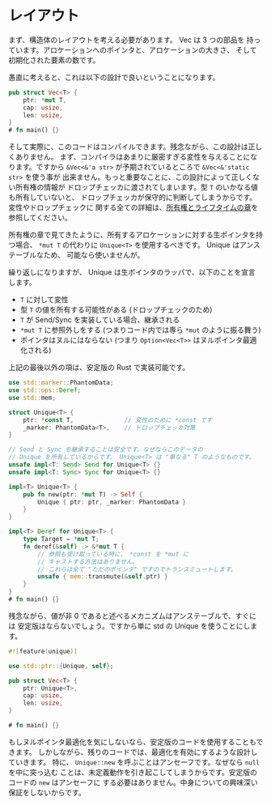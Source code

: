 <!--
# Layout
-->

# レイアウト

<!--
First off, we need to come up with the struct layout. A Vec has three parts:
a pointer to the allocation, the size of the allocation, and the number of
elements that have been initialized.
-->

まず、構造体のレイアウトを考える必要があります。 Vec は 3 つの部品を
持っています。アロケーションへのポインタと、アロケーションの大きさ、
そして初期化された要素の数です。

<!--
Naively, this means we just want this design:
-->

愚直に考えると、これは以下の設計で良いということになります。

```rust
pub struct Vec<T> {
    ptr: *mut T,
    cap: usize,
    len: usize,
}
# fn main() {}
```

<!--
And indeed this would compile. Unfortunately, it would be incorrect. First, the
compiler will give us too strict variance. So a `&Vec<&'static str>`
couldn't be used where an `&Vec<&'a str>` was expected. More importantly, it
will give incorrect ownership information to the drop checker, as it will
conservatively assume we don't own any values of type `T`. See [the chapter
on ownership and lifetimes][ownership] for all the details on variance and
drop check.
-->

そして実際に、このコードはコンパイルできます。残念ながら、この設計は正しくありません。
まず、コンパイラはあまりに厳密すぎる変性を与えることになります。ですから
`&Vec<&'a str>` が予期されているところで `&Vec<&'static str>` を使う事が
出来ません。もっと重要なことに、この設計によって正しくない所有権の情報が
ドロップチェッカに渡されてしまいます。型 `T` のいかなる値も所有していないと、
ドロップチェッカが保守的に判断してしまうからです。変性やドロップチェックに
関する全ての詳細は、[所有権とライフタイムの章][ownership]を参照してください。

<!--
As we saw in the ownership chapter, we should use `Unique<T>` in place of
`*mut T` when we have a raw pointer to an allocation we own. Unique is unstable,
so we'd like to not use it if possible, though.
-->

所有権の章で見てきたように、所有するアロケーションに対する生ポインタを持つ場合、
`*mut T` の代わりに `Unique<T>` を使用するべきです。 Unique はアンステーブルなため、
可能なら使いませんが。

<!--
As a recap, Unique is a wrapper around a raw pointer that declares that:
-->

繰り返しになりますが、 Unique は生ポインタのラッパで、以下のことを宣言
します。

<!--
* We are variant over `T`
* We may own a value of type `T` (for drop check)
* We are Send/Sync if `T` is Send/Sync
* We deref to `*mut T` (so it largely acts like a `*mut` in our code)
* Our pointer is never null (so `Option<Vec<T>>` is null-pointer-optimized)
-->

* `T` に対して変性
* 型 `T` の値を所有する可能性がある (ドロップチェックのため)
* `T` が Send/Sync を実装している場合、継承される
* `*mut T` に参照外しをする (つまりコード内では専ら `*mut` のように振る舞う)
* ポインタはヌルにはならない (つまり `Option<Vec<T>>` はヌルポインタ最適化される)

<!--
We can implement all of the above requirements except for the last
one in stable Rust:
-->

上記の最後以外の項は、安定版の Rust で実装可能です。

```rust
use std::marker::PhantomData;
use std::ops::Deref;
use std::mem;

struct Unique<T> {
    ptr: *const T,              // 変性のために *const です
    _marker: PhantomData<T>,    // ドロップチェッカ対策
}

// Send と Sync を継承することは安全です。なぜならこのデータの
// Unique を所有しているからです。 Unique<T> は "単なる" T のようなものです。
unsafe impl<T: Send> Send for Unique<T> {}
unsafe impl<T: Sync> Sync for Unique<T> {}

impl<T> Unique<T> {
    pub fn new(ptr: *mut T) -> Self {
        Unique { ptr: ptr, _marker: PhantomData }
    }
}

impl<T> Deref for Unique<T> {
    type Target = *mut T;
    fn deref(&self) -> &*mut T {
        // 参照も受け取っている時に、 *const を *mut に
        // キャストする方法はありません。
        // これらは全て "ただのポインタ" ですのでトランスミュートします。
        unsafe { mem::transmute(&self.ptr) }
    }
}
# fn main() {}
```

<!--
Unfortunately the mechanism for stating that your value is non-zero is
unstable and unlikely to be stabilized soon. As such we're just going to
take the hit and use std's Unique:
-->

残念ながら、値が非 0 であると述べるメカニズムはアンステーブルで、すぐには
安定版はならないでしょう。ですから単に std の Unique を使うことにします。


```rust
#![feature(unique)]

use std::ptr::{Unique, self};

pub struct Vec<T> {
    ptr: Unique<T>,
    cap: usize,
    len: usize,
}

# fn main() {}
```

<!--
If you don't care about the null-pointer optimization, then you can use the
stable code. However we will be designing the rest of the code around enabling
the optimization. In particular, `Unique::new` is unsafe to call, because
putting `null` inside of it is Undefined Behavior. Our stable Unique doesn't
need `new` to be unsafe because it doesn't make any interesting guarantees about
its contents.
-->

もしヌルポインタ最適化を気にしないなら、安定版のコードを使用することもできます。
しかしながら、残りのコードでは、最適化を有効にするような設計していきます。
特に、 `Unique::new` を呼ぶことはアンセーフです。なぜなら `null` を中に突っ込む
ことは、未定義動作を引き起こしてしまうからです。安定版のコードの `new` はアンセーフに
する必要はありません。中身についての興味深い保証をしないからです。

[ownership]: ownership.html
